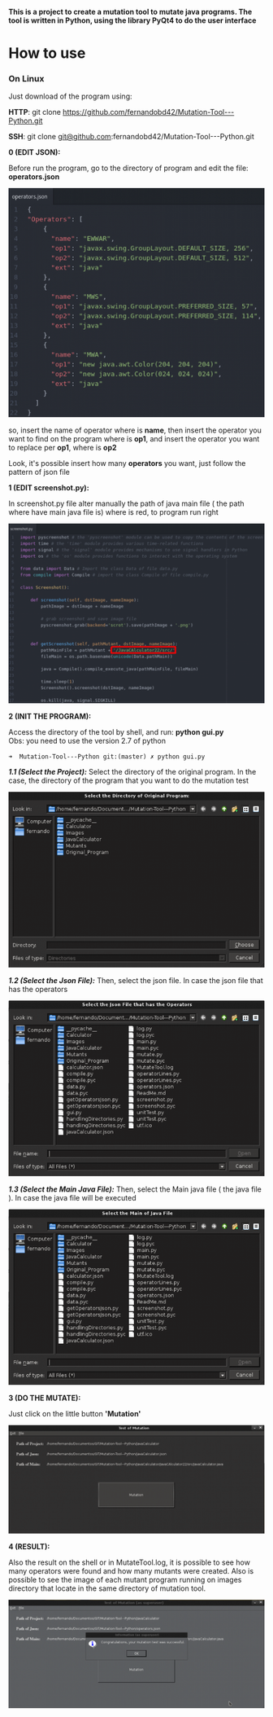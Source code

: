 **This is a project to create a mutation tool to mutate java programs. The tool is written in Python, using the library PyQt4 to do the user interface**

# How to use

### On Linux

Just download of the program using:

**HTTP**: git clone https://github.com/fernandobd42/Mutation-Tool---Python.git

**SSH**: git clone git@github.com:fernandobd42/Mutation-Tool---Python.git

**0 (EDIT JSON):**

Before run the program, go to the directory of program and edit the file: <b>operators.json</b>

![Json](https://raw.githubusercontent.com/fernandobd42/images/master/00.PNG)

so, insert the name of operator where is <b>name</b>, then insert the operator you want to find on the program where is <b>op1</b>, and insert the operator you want to replace per <b>op1</b>, where is <b>op2</b>

Look, it's possible insert how many <b>operators</b> you want, just follow the pattern of json file

**1 (EDIT screenshot.py):**

In screenshot.py file alter manually the path of java main file ( the path where have main java file is) where is red, to program run right

![Screenshot](https://raw.githubusercontent.com/fernandobd42/images/master/01.PNG)

**2 (INIT THE PROGRAM):**

Access the directory of the tool by shell, and run: <b>python gui.py</b><br>
Obs: you need to use the version 2.7 of python
```
➜  Mutation-Tool---Python git:(master) ✗ python gui.py
```
***1.1 (Select the Project):*** Select the directory of the original program. In the case, the directory of the program that you want to do the mutation test

![Init](https://raw.githubusercontent.com/fernandobd42/images/master/02.PNG)

***1.2 (Select the Json File):*** Then, select the json file. In case the json file that has the operators

![Init](https://raw.githubusercontent.com/fernandobd42/images/master/03.PNG)

***1.3 (Select the Main Java File):*** Then, select the Main java file ( the java file ). In case the java file will be executed

![Init](https://raw.githubusercontent.com/fernandobd42/images/master/04.PNG)

**3 (DO THE MUTATE):**

Just click on the little button <b>'Mutation'</b>

![Insert](https://raw.githubusercontent.com/fernandobd42/images/master/05.PNG)

**4 (RESULT):**

Also the result on the shell or in MutateTool.log, it is possible to see how many operators were found and how many mutants were created. Also is possible to see the image of each mutant program running on images directory that locate in the same directory of mutation tool.

![Init](https://raw.githubusercontent.com/fernandobd42/images/master/06.PNG)
